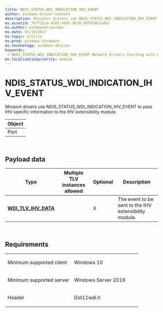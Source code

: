 ```yaml
---
title: NDIS_STATUS_WDI_INDICATION_IHV_EVENT
author: windows-driver-content
description: Miniport drivers use NDIS_STATUS_WDI_INDICATION_IHV_EVENT to pass IHV specific information to the IHV extensibility module.
ms.assetid: 767f15cd-456f-4d91-9b78-58f8f8b7a465
ms.author: windowsdriverdev 
ms.date: 07/18/2017 
ms.topic: article 
ms.prod: windows-hardware 
ms.technology: windows-devices 
keywords:
 - NDIS_STATUS_WDI_INDICATION_IHV_EVENT Network Drivers Starting with Windows Vista
ms.localizationpriority: medium
---
```


# NDIS\_STATUS\_WDI\_INDICATION\_IHV\_EVENT


Miniport drivers use NDIS\_STATUS\_WDI\_INDICATION\_IHV\_EVENT to pass IHV specific information to the IHV extensibility module.

| Object |
|--------|
| Port   |

 

## Payload data


| Type                                                 | Multiple TLV instances allowed | Optional | Description                                           |
|------------------------------------------------------|--------------------------------|----------|-------------------------------------------------------|
| [**WDI\_TLV\_IHV\_DATA**](https://msdn.microsoft.com/library/windows/hardware/dn926312) |                                | X        | The event to be sent to the IHV extensibility module. |

 

Requirements
------------

<table>
<colgroup>
<col width="50%" />
<col width="50%" />
</colgroup>
<tbody>
<tr class="odd">
<td><p>Minimum supported client</p></td>
<td><p>Windows 10</p></td>
</tr>
<tr class="even">
<td><p>Minimum supported server</p></td>
<td><p>Windows Server 2016</p></td>
</tr>
<tr class="odd">
<td><p>Header</p></td>
<td>Dot11wdi.h</td>
</tr>
</tbody>
</table>

 

 




